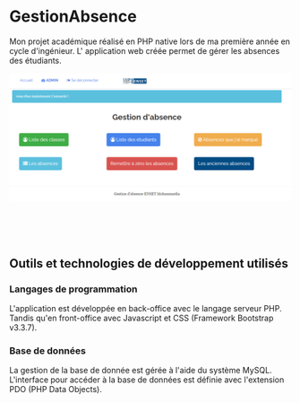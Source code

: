 # GestionAbsence
Mon projet académique réalisé en PHP native lors de ma première année en cycle d'ingénieur. L' application web créée permet de gérer les absences des étudiants.

![Image description](/public/images/screenApp.png)
<!-- <img src="./public/images/screenApp.png"> -->

<br><br><br>

## Outils et technologies de développement utilisés

### Langages de programmation
L'application est développée en back-office avec le langage serveur PHP. Tandis qu'en front-office avec Javascript et CSS (Framework Bootstrap v3.3.7).

### Base de données 
La gestion de la base de donnée est gérée à l'aide du système MySQL. <br>
L'interface pour accéder à la base de données est définie avec l'extension PDO (PHP Data Objects).
